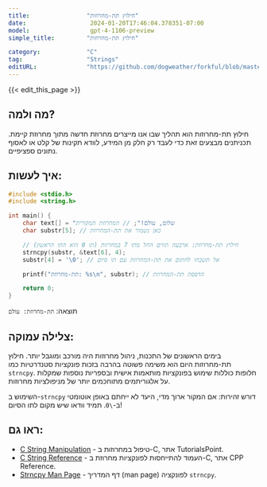 ```yaml
---
title:                "חילוץ תת-מחרוזות"
date:                  2024-01-20T17:46:04.378351-07:00
model:                 gpt-4-1106-preview
simple_title:         "חילוץ תת-מחרוזות"

category:             "C"
tag:                  "Strings"
editURL:              "https://github.com/dogweather/forkful/blob/master/content/he/c/extracting-substrings.md"
---
```


{{< edit_this_page >}}

## מה ולמה?
חילוץ תת-מחרוזות הוא תהליך שבו אנו מייצרים מחרוזת חדשה מתוך מחרוזת קיימת. תכניתנים מבצעים זאת כדי לעבד רק חלק מן המידע, לוודא תקינות של קלט או לאסוף נתונים ספציפיים.

## איך לעשות:
```C
#include <stdio.h>
#include <string.h>

int main() {
    char text[] = "שלום, עולם!"; // המחרוזת המקורית
    char substr[5]; // כאן נשמור את תת-המחרוזת

    // חילוץ תת-מחרוזת: ארבעה תווים החל מתו 7 במחרוזת (תו 0 הוא התו הראשון)
    strncpy(substr, &text[6], 4);
    substr[4] = '\0'; // אל תשכחו לחתום את תת-המחרוזת עם תו סיום

    printf("תת-מחרוזת: %s\n", substr); // הדפסת תת-המחרוזת

    return 0;
}
```
תוצאה: `תת-מחרוזת: עולם`

## צלילה עמוקה:
בימים הראשונים של התכנות, ניהול מחרוזות היה מורכב ומוגבל יותר. חילוץ תת-מחרוזות היום הוא משימה פשוטה בהרבה בזכות פונקציות סטנדרטיות כמו `strncpy`. חלופות כוללות שימוש בפונקציות מותאמות אישית ובספריות נוספות שמקלות על אלגוריתמים מתוחכמים יותר של מניפולציות מחרוזות.

השימוש ב-`strncpy` דורש זהירות: אם המקור ארוך מדי, היעד לא ייחתם באופן אוטומטי ב-`\0`. תמיד וודאו שיש מקום לתו הסיום!

## ראו גם:
- [C String Manipulation](https://www.tutorialspoint.com/cprogramming/c_strings.htm) - טיפול במחרוזות ב-C, אתר TutorialsPoint.
- [C String Reference](https://en.cppreference.com/w/c/string/byte) - העמוד להתייחסות לפונקציות מחרוזת ב-C, אתר CPP Reference.
- [Strncpy Man Page](https://linux.die.net/man/3/strncpy) - דף המדריך (man page) לפונקציה `strncpy`.
